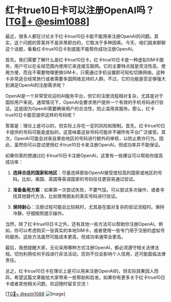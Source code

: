 # 红卡true10日卡可以注册OpenAI吗？[[TG💪+ @esim1088](https://t.me/s/esim1088)]

最近，很多人都在讨论关于红卡true10日卡能不能用来注册OpenAI的问题。其实，这个问题的答案并不是非黑即白的，它取决于多种因素。今天，咱们就来聊聊这个话题，看看红卡true10日卡到底能不能帮你成功注册OpenAI。

首先，我们需要了解什么是红卡true10日卡。红卡true10日卡是一种虚拟SIM卡服务，用户可以在全球范围内使用它来连接互联网。它的主要特点就是灵活性高、使用方便，而且不需要物理更换SIM卡，只需通过手机设置即可轻松切换网络。这种卡非常适合经常旅行或者需要多国网络支持的人群。不过，它的功能是否足够强大到满足OpenAI的注册需求呢？

OpenAI是一个非常受欢迎的AI服务平台，但它的注册流程相对复杂，尤其是对于国际用户来说。通常情况下，OpenAI会要求用户提供一个有效的手机号码进行验证。这是因为OpenAI需要确保用户的合法性，防止滥用其服务。那么，红卡true10日卡能否提供这样的号码呢？

答案是：理论上是可以的，但实际上存在一定的风险和限制。首先，红卡true10日卡提供的号码可能是虚拟的，这意味着这些号码可能并不被所有平台广泛接受。其次，OpenAI可能会对来自某些地区的号码进行额外的审核，以防止欺诈行为。因此，虽然你可以尝试使用红卡true10日卡来注册OpenAI，但成功率并不能保证。

如果你真的想通过红卡true10日卡注册OpenAI，这里有一些建议可以帮助你提高成功率：

1. **选择合适的国家和地区**：尽量选择那些OpenAI接受度较高的国家或地区的号码。比如，美国、英国等英语国家的号码往往更容易通过验证。
   
2. **准备备用方案**：如果第一次尝试失败，不要气馁。可以尝试多次操作，或者寻找其他替代方法，比如使用朋友的真实号码进行验证。

3. **保持耐心**：注册过程可能会比较耗时，尤其是在面对复杂的验证流程时。保持冷静，仔细按照提示操作。

当然，除了红卡true10日卡之外，还有其他一些方法可以帮助你注册OpenAI。例如，你可以考虑购买一张真实的本地SIM卡，或者使用一些专门用于注册的虚拟号码服务。这些方法虽然可能成本更高，但成功率通常会更高。

最后，我想提醒大家，无论采用哪种方式注册OpenAI，都必须遵守相关法律法规。切勿利用任何手段进行非法活动，否则不仅会影响个人信用，还可能面临法律责任。

总之，红卡true10日卡在理论上是可以用来注册OpenAI的，但实际效果因人而异。希望这篇文章能给大家带来一些帮助和启发。如果你有更多关于红卡true10日卡或者其他相关问题，欢迎随时留言交流！

[[TG💪+ @esim1088](https://t.me/s/esim1088) ![Image](https://i.postimg.cc/4NQfJmqS/Snipaste-2025-05-13-00-14-12.png)]